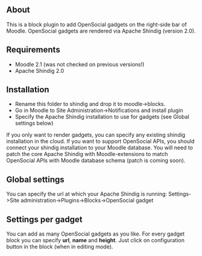 About
-----
This is a block plugin to add OpenSocial gadgets on the right-side bar of Moodle.
OpenSocial gadgets are rendered via Apache Shindig (version 2.0).

Requirements
------------
* Moodle 2.1 (was not checked on previous versions!)
* Apache Shindig 2.0

Installation
------------
* Rename this folder to shindig and drop it to moodle->blocks. 
* Go in Moodle to Site Administration->Notifications and install plugin
* Specify the Apache Shindig installation to use for gadgets (see Global settings below)

If you only want to render gadgets, you can specify any existing shindig installation
in the cloud. If you want to support OpenSocial APIs, you should
connect your shindig installation to your Moodle database. You will need to patch the core
Apache Shindig with Moodle-extensions to match OpenSocial APIs with Moodle database schema (patch is coming soon).

Global settings
---------------
You can specify the url at which your Apache Shindig is running:
Settings->Site administration->Plugins->Blocks->OpenSocial gadget

Settings per gadget
-------------------
You can add as many OpenSocial gadgets as you like.
For every gadget block you can specify **url**, **name** and **height**.
Just click on configuration button in the block (when in editing mode).